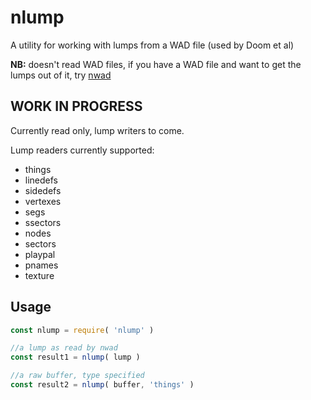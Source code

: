 # nlump

A utility for working with lumps from a WAD file (used by Doom et al)

**NB:** doesn't read WAD files, if you have a WAD file and want to get the lumps
out of it, try [nwad](https://github.com/nrkn/nwad)

## WORK IN PROGRESS

Currently read only, lump writers to come.

Lump readers currently supported:

* things
* linedefs
* sidedefs
* vertexes
* segs
* ssectors
* nodes
* sectors
* playpal
* pnames
* texture

## Usage

```javascript
const nlump = require( 'nlump' )

//a lump as read by nwad
const result1 = nlump( lump )

//a raw buffer, type specified
const result2 = nlump( buffer, 'things' )
```
